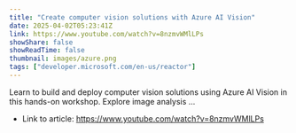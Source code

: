 ```yaml
---
title: "Create computer vision solutions with Azure AI Vision"
date: 2025-04-02T05:23:41Z
link: https://www.youtube.com/watch?v=8nzmvWMlLPs
showShare: false
showReadTime: false
thumbnail: images/azure.png
tags: ["developer.microsoft.com/en-us/reactor"]
---
```

Learn to build and deploy computer vision solutions using Azure AI Vision in this hands-on workshop. Explore image analysis ...

- Link to article: https://www.youtube.com/watch?v=8nzmvWMlLPs